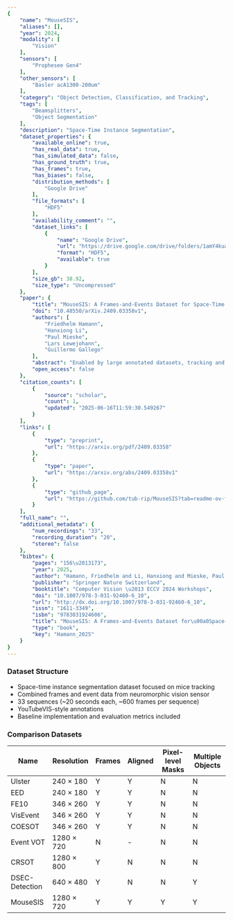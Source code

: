 ```yaml
---
{
    "name": "MouseSIS",
    "aliases": [],
    "year": 2024,
    "modality": [
        "Vision"
    ],
    "sensors": [
        "Prophesee Gen4"
    ],
    "other_sensors": [
        "Basler acA1300-200um"
    ],
    "category": "Object Detection, Classification, and Tracking",
    "tags": [
        "Beamsplitters",
        "Object Segmentation"
    ],
    "description": "Space-Time Instance Segmentation",
    "dataset_properties": {
        "available_online": true,
        "has_real_data": true,
        "has_simulated_data": false,
        "has_ground_truth": true,
        "has_frames": true,
        "has_biases": false,
        "distribution_methods": [
            "Google Drive"
        ],
        "file_formats": [
            "HDF5"
        ],
        "availability_comment": "",
        "dataset_links": [
            {
                "name": "Google Drive",
                "url": "https://drive.google.com/drive/folders/1amY4kuaZFWdpgHg4RfTrw9Qb-tKrM-8h",
                "format": "HDF5",
                "available": true
            }
        ],
        "size_gb": 38.92,
        "size_type": "Uncompressed"
    },
    "paper": {
        "title": "MouseSIS: A Frames-and-Events Dataset for Space-Time Instance Segmentation of Mice",
        "doi": "10.48550/arXiv.2409.03358v1",
        "authors": [
            "Friedhelm Hamann",
            "Hanxiong Li",
            "Paul Mieske",
            "Lars Lewejohann",
            "Guillermo Gallego"
        ],
        "abstract": "Enabled by large annotated datasets, tracking and segmentation of objects in videos has made remarkable progress in recent years. Despite these advancements, algorithms still struggle under degraded conditions and during fast movements. Event cameras are novel sensors with high temporal resolution and high dynamic range that offer promising advantages to address these challenges. However, annotated data for developing learning-based mask-level tracking algorithms with events is not available. To this end, we introduce: ($i$) a new task termed \\emph{space-time instance segmentation}, similar to video instance segmentation, whose goal is to segment instances throughout the entire duration of the sensor input (here, the input are quasi-continuous events and optionally aligned frames); and ($ii$) \\emph{\\dname}, a dataset for the new task, containing aligned grayscale frames and events. It includes annotated ground-truth labels (pixel-level instance segmentation masks) of a group of up to seven freely moving and interacting mice. We also provide two reference methods, which show that leveraging event data can consistently improve tracking performance, especially when used in combination with conventional cameras. The results highlight the potential of event-aided tracking in difficult scenarios. We hope our dataset opens the field of event-based video instance segmentation and enables the development of robust tracking algorithms for challenging conditions.\\url{https://github.com/tub-rip/MouseSIS}",
        "open_access": false
    },
    "citation_counts": [
        {
            "source": "scholar",
            "count": 1,
            "updated": "2025-06-16T11:59:30.549267"
        }
    ],
    "links": [
        {
            "type": "preprint",
            "url": "https://arxiv.org/pdf/2409.03358"
        },
        {
            "type": "paper",
            "url": "https://arxiv.org/abs/2409.03358v1"
        },
        {
            "type": "github_page",
            "url": "https://github.com/tub-rip/MouseSIS?tab=readme-ov-file"
        }
    ],
    "full_name": "",
    "additional_metadata": {
        "num_recordings": "33",
        "recording_duration": "20",
        "stereo": false
    },
    "bibtex": {
        "pages": "156\u2013173",
        "year": 2025,
        "author": "Hamann, Friedhelm and Li, Hanxiong and Mieske, Paul and Lewejohann, Lars and Gallego, Guillermo",
        "publisher": "Springer Nature Switzerland",
        "booktitle": "Computer Vision \u2013 ECCV 2024 Workshops",
        "doi": "10.1007/978-3-031-92460-6_10",
        "url": "http://dx.doi.org/10.1007/978-3-031-92460-6_10",
        "issn": "1611-3349",
        "isbn": "9783031924606",
        "title": "MouseSIS: A Frames-and-Events Dataset for\u00a0Space-Time Instance Segmentation of\u00a0Mice",
        "type": "book",
        "key": "Hamann_2025"
    }
}
---
```


### Dataset Structure

- Space-time instance segmentation dataset focused on mice tracking
- Combined frames and event data from neuromorphic vision sensor
- 33 sequences (~20 seconds each, ~600 frames per sequence)
- YouTubeVIS-style annotations
- Baseline implementation and evaluation metrics included

### Comparison Datasets

| **Name**       | **Resolution** | **Frames** | **Aligned** | **Pixel-level Masks** | **Multiple Objects** |
| -------------- | -------------- | ---------- | ----------- | --------------------- | -------------------- |
| Ulster         | 240 × 180      | Y          | Y           | N                     | N                    |
| EED            | 240 × 180      | Y          | Y           | N                     | N                    |
| FE10           | 346 × 260      | Y          | Y           | N                     | N                    |
| VisEvent       | 346 × 260      | Y          | Y           | N                     | N                    |
| COESOT         | 346 × 260      | Y          | Y           | N                     | N                    |
| Event VOT      | 1280 × 720     | N          | -           | N                     | N                    |
| CRSOT          | 1280 × 800     | Y          | N           | N                     | N                    |
| DSEC-Detection | 640 × 480      | Y          | N           | N                     | Y                    |
| MouseSIS       | 1280 × 720     | Y          | Y           | Y                     | Y                    |
